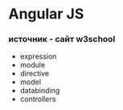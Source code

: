 # Angular JS

### источник - сайт w3school

+ expression
+ module
+ directive
+ model
+ databinding
+ controllers